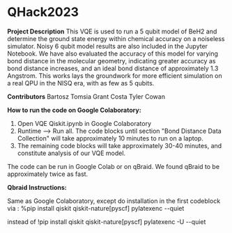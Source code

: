 # QHack2023

**Project Description**
This VQE is used to run a 5 qubit model of BeH2 and determine the ground state energy within chemical accuracy on a noiseless simulator. Noisy 6 qubit model results are also included in the Jupyter Notebook. We have also evaluated the accuracy of this model for varying bond distance in the molecular geometry, indicating greater accuracy as bond distance increases, and an ideal bond distance of approximately 1.3 Angstrom. This works lays the groundwork for more efficient simulation on a real QPU in the NISQ era, with as few as 5 qubits.


**Contributors**
Bartosz Tomsia
Grant Costa
Tyler Cowan


**How to run the code on Google Colaboratory:**

1. Open VQE Qiskit.ipynb in Google Colaboratory 
2. Runtime --> Run all. The code blocks until section "Bond Distance Data Collection" will take approximately 10 minutes to run on a laptop.
3. The remaining code blocks will take approximately 30-40 minutes, and constitute analysis of our VQE model. 

The code can be run in Google Colab or on qBraid. We found qBraid to be approximately twice as fast. 

**Qbraid Instructions:**

Same as Google Colaboratory, except do installation in the first codeblock via :
 %pip install qiskit qiskit-nature[pyscf] pylatexenc --quiet

instead of 
!pip install qiskit qiskit-nature[pyscf] pylatexenc -U --quiet
